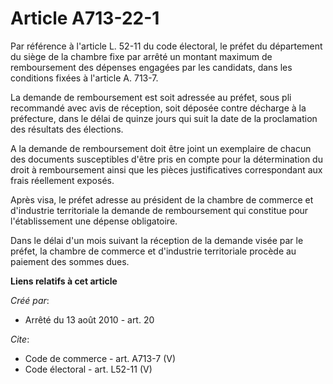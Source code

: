 # Article A713-22-1

Par référence à l'article L. 52-11 du code électoral, le préfet du département du siège de la chambre fixe par arrêté un
montant maximum de remboursement des dépenses engagées par les candidats, dans les conditions fixées à l'article A. 713-7.

La demande de remboursement est soit adressée au préfet, sous pli recommandé avec avis de réception, soit déposée contre
décharge à la préfecture, dans le délai de quinze jours qui suit la date de la proclamation des résultats des élections.

A la demande de remboursement doit être joint un exemplaire de chacun des documents susceptibles d'être pris en compte pour
la détermination du droit à remboursement ainsi que les pièces justificatives correspondant aux frais réellement exposés. 

Après visa, le préfet adresse au président de la chambre de commerce et d'industrie territoriale la demande de remboursement
qui constitue pour l'établissement une dépense obligatoire. 

Dans le délai d'un mois suivant la réception de la demande visée par le préfet, la chambre de commerce et d'industrie
territoriale procède au paiement des sommes dues.

**Liens relatifs à cet article**

_Créé par_:

  - Arrêté du 13 août 2010 - art. 20

_Cite_:

  - Code de commerce - art. A713-7 (V)
  - Code électoral - art. L52-11 (V)
